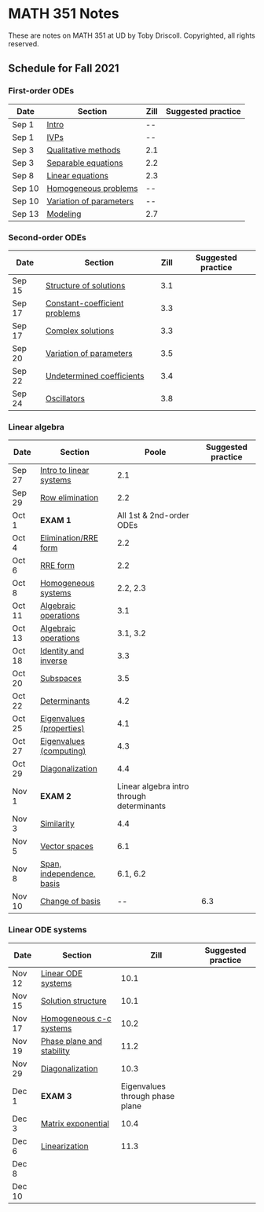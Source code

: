 # MATH 351 Notes

These are notes on MATH 351 at UD by Toby Driscoll. Copyrighted, all rights reserved.

## Schedule for Fall 2021

### First-order ODEs

| Date   | Section                                                     | Zill | Suggested practice |
| ------ | ----------------------------------------------------------- | ---- | ------------------ |
| Sep 1  | [Intro](first_order/preview)                                | --   |                    |
| Sep 1  | [IVPs](first_order/ivp)                                     | --   |                    |
| Sep 3  | [Qualitative methods](first_order/qualitative)              | 2.1  |                    |
| Sep 3  | [Separable equations](first_order/separable)                | 2.2  |                    |
| Sep 8  | [Linear equations](first_order/linear)                      | 2.3  |                    |
| Sep 10 | [Homogeneous problems](first_order/homogeneous)             | --   |                    |
| Sep 10 | [Variation of parameters](first_order/variation_parameters) | --   |                    |
| Sep 13 | [Modeling](first_order/modeling)                            | 2.7  |                    |

### Second-order ODEs

| Date   | Section                                                       | Zill | Suggested practice |
| ------ | ------------------------------------------------------------- | ---- | ------------------ |
| Sep 15 | [Structure of solutions](second_linear/structure)             | 3.1  |                    |
| Sep 17 | [Constant-coefficient problems](second_linear/const_coeff)    | 3.3  |                    |
| Sep 17 | [Complex solutions](second_linear/complex)                    | 3.3  |                    |
| Sep 20 | [Variation of parameters](second_linear/variation_parameters) | 3.5  |                    |
| Sep 22 | [Undetermined coefficients](second_linear/undetermined)       | 3.4  |                    |
| Sep 24 | [Oscillators](second_linear/oscillators)                      | 3.8  |                    |

### Linear algebra

| Date   | Section                                          | Poole                                     | Suggested practice |
| ------ | ------------------------------------------------ | ----------------------------------------- | ------------------ |
| Sep 27 | [Intro to linear systems](linear_system/problem) | 2.1                                       |                    |
| Sep 29 | [Row elimination](linear_system/row_elimination) | 2.2                                       |                    |
| Oct 1  | **EXAM 1**                                       | All 1st & 2nd-order ODEs                  |                    |
| Oct 4  | [Elimination/RRE form](linear_system/RREF)       | 2.2                                       |                    |
| Oct 6  | [RRE form](linear_system/RREF)                   | 2.2                                       |                    |
| Oct 8  | [Homogeneous systems](linear_system/homogeneous) | 2.2, 2.3                                  |                    |
| Oct 11 | [Algebraic operations](matrix/operations)        | 3.1                                       |                    |
| Oct 13 | [Algebraic operations](matrix/operations)        | 3.1, 3.2                                  |                    |
| Oct 18 | [Identity and inverse](matrix/inverse)           | 3.3                                       |                    |
| Oct 20 | [Subspaces](matrix/subspaces)                    | 3.5                                       |                    |
| Oct 22 | [Determinants](matrix/determinants)              | 4.2                                       |                    |
| Oct 25 | [Eigenvalues (properties)](matrix/eigenvalues)   | 4.1                                       |                    |
| Oct 27 | [Eigenvalues (computing)](matrix/computing)      | 4.3                                       |                    |
| Oct 29 | [Diagonalization](matrix/diagonalization)        | 4.4                                       |                    |
| Nov 1  | **EXAM 2**                                       | Linear algebra intro through determinants |                    |
| Nov 3  | [Similarity](matrix/similarity)                  | 4.4                                       |                    |
| Nov 5  | [Vector spaces](space/spaces)                    | 6.1                                       |                    |
| Nov 8  | [Span, independence, basis](space/basis)         | 6.1, 6.2                                  |                    |
| Nov 10 | [Change of basis](space/change)                  | --                                        | 6.3                |
### Linear ODE systems

| Date   | Section                                             | Zill                            | Suggested practice |
| ------ | --------------------------------------------------- | ------------------------------- | ------------------ |
| Nov 12 | [Linear ODE systems](ode_system/intro)              | 10.1                            |                    |
| Nov 15 | [Solution structure](ode_system/structure)          | 10.1                            |                    |
| Nov 17 | [Homogeneous c-c systems](ode_system/const_coeff)   | 10.2                            |                    |
| Nov 19 | [Phase plane and stability](ode_system/phase_plane) | 11.2                            |                    |
| Nov 29 | [Diagonalization](ode_system/diagonal)              | 10.3                            |                    |
| Dec 1  | **EXAM 3**                                          | Eigenvalues through phase plane |                    |
| Dec 3  | [Matrix exponential](ode_system/exp)                | 10.4                            |                    |
| Dec 6  | [Linearization](ode_system/linearization)           | 11.3                            |                    |
| Dec 8  |                                                     |                                 |                    |
| Dec 10 |                                                     |                                 |                    |
